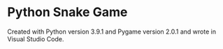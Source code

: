 # Python Snake Game

Created with Python version 3.9.1 and Pygame version 2.0.1 and wrote in Visual Studio Code.